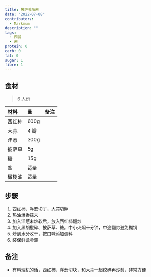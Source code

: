 ```yaml
---
title: 披萨番茄酱
date: "2022-07-08"
contributors:
  - Markmum
description: ""
tags:
  - 西餐
  - 酱
protein: 0
carb: 0
fat: 0
sugar: 1
fibre: 1
---
```


## 食材

> 6 人份

| 材料   | 量   | 备注 |
| :----- | :--- | :--- |
| 西红杮 | 600g |      |
| 大蒜   | 4 瓣 |      |
| 洋葱   | 300g |      |
| 披萨草 | 5g   |      |
| 糖     | 15g  |      |
| 盐     | 适量 |      |
| 橄榄油 | 适量 |      |

## 步骤

1. 西红柿、洋葱切丁，大蒜切碎
2. 热油爆香蒜末
3. 加入洋葱末炒软后，放入西红杮翻炒
4. 加入黑胡椒碎、披萨草、糖。中小火焖十分钟，中途翻炒避免糊锅
5. 炒到水分收干，按口味添加调料
6. 装保鲜盒冷藏

## 备注

- 有料理机的话，西红柿、洋葱切块，和大蒜一起绞碎再炒制，非常方便
